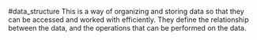 #data_structure
This is a way of organizing and storing data so that they can be accessed and worked with efficiently.
They define the relationship between the data, and the operations that can be performed on the data.

